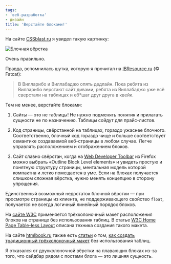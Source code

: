 ```yaml
---
tags:
- 'веб-разработка'
- дизайн
title: 'Верстайте блоками!'
---
```


На сайте [CSSblast.ru][] я увидел такую картинку:

![Блочная вёрстка][]

Очень правильно.

Правда, вспомнилась шутка, которую я прочитал на [IBResource.ru][] (©
Fatcat):

> В Вилларибо и Виллабаджо опять дедлайн. Пока ребята из Вилларибо
> верстают сайт дивами, ребята из Виллабаджо уже всё сверстали на
> таблицах и еб\*шат друг друга в квейк.

Тем не менее, верстайте блоками:

1.  Сайты — это не таблицы! Не нужно подменять понятия и прилагать
    сущности не по назначению. Таблицы сойдут для прайс-листов.

2.  Код страницы, свёрстанной на таблицах, гораздо ужаснее блочного.
    Соответственно, блочный код гораздо чище и больше соответствует
    семантике создаваемой веб-страницы в любом случае. Легче управлять
    расположением и отображением блоков.

3.  Сайт славно свёрстан, когда на [Web Developer Toolbar][] из Firefox
    можно выбрать «Outline Block Level elements» и увидеть простую и
    понятную структуру страницы, ментальная модель которой компактна и
    легко помещается в уме. Если на блоках получается слишком сложная
    вёрстка, нужно менять концепцию в сторону упрощения.

Единственный возможный недостаток блочной вёрстки — при просмотре
страницы из клиента, не поддерживающего свойство `float`, получается не
всегда логичный линейный порядок блоков.

На [сайте W3C][] применяется трёхколоночный макет расположения блоков на
странице без использования таблиц. В статье [W3C Home Page Table-less
Layout][] описана техника создания такого макета.

На сайте [htmlbook.ru][] также есть [статьи][] о том, [как создать
традиционный трёхколоночный макет][] без использования таблиц.

Я отказался от двухколоночной вёрстки на плавающих блоках из-за того,
что сайдбар рядом с постами блога — это лишняя сущность.

  [CSSblast.ru]: http://www.cssblast.ru/
  [Блочная вёрстка]: https://web.archive.org/web/20090324050230im_/http://img502.imageshack.us/img502/9534/brainfo7.gif
  [IBResource.ru]: http://www.ibresource.ru/
  [Web Developer Toolbar]: https://addons.mozilla.org/en-US/firefox/addon/60
  [сайте W3C]: http://www.w3c.org/
  [W3C Home Page Table-less Layout]: http://www.w3.org/2002/11/homepage
  [htmlbook.ru]: http://www.htmlbook.ru/
  [статьи]: http://htmlbook.ru/content/?pid=17
  [как создать традиционный трёхколоночный макет]: http://htmlbook.ru/content/?id=100
